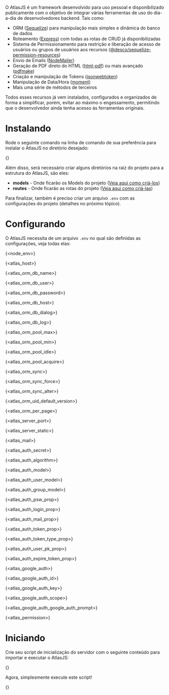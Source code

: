 O AtlasJS é um framework desenvolvido para uso pessoal e disponibilizado publicamente com o objetivo de integrar várias ferramentas de uso do dia-a-dia de desenvolvedores backend. Tais como:

* ORM ([Sequelize](https://sequelize.org/)) para manipulação mais simples e dinâmica do banco de dados
* Roteamento ([Express](https://expressjs.com/pt-br/)) com todas as rotas de CRUD já disponibilizadas
* Sistema de Permissionamento para restrição e liberação de acesso de usuários ou grupos de usuários aos recursos ([@desco/sequelize-permission-resources](https://www.npmjs.com/package/@desco/sequelize-permission-resources))
* Envio de Emails ([NodeMailer](https://nodemailer.com/about/))
* Geração de PDF direto do HTML ([html-pdf](https://www.npmjs.com/package/html-pdf)) ou mais avançado ([pdfmake](https://www.npmjs.com/package/pdfmake))
* Criação e manipulação de Tokens ([jsonwebtoken](https://www.npmjs.com/package/jsonwebtoken)) 
* Manipulação  de Data/Hora ([moment](https://www.npmjs.com/package/moment)) 
* Mais uma série de métodos de terceiros

Todos esses recursos já vem instalados, configurados e organizados de forma a simplificar, porém, evitar ao máximo o engessamento, permitindo que o desenvolvedor ainda tenha acesso às ferramentas originais.

# Instalando

Rode o seguinte comando na linha de comando de sua preferência para instalar o AtlasJS no diretório desejado:

{<install>}

Além disso, será necessário criar alguns diretórios na raiz do projeto para a estrutura do AtlasJS, são eles:

* **models** - Onde ficarão os Models do projeto ([Veja aqui como criá-los]())
* **routes** - Onde ficarão as rotas do projeto ([Veja aqui como criá-las]())

Para finalizar, também é preciso criar um arquivo `.env` com as configurações do projeto (detalhes no próximo tópico).

# Configurando

O AtlasJS necessita de um arquivo `.env` no qual são definidas as configurações, veja todas elas:

{<node_env>}

{<atlas_host>}

{<atlas_orm_db_name>}

{<atlas_orm_db_user>}

{<atlas_orm_db_password>}

{<atlas_orm_db_host>}

{<atlas_orm_db_dialog>}

{<atlas_orm_db_log>}

{<atlas_orm_pool_max>}

{<atlas_orm_pool_min>}

{<atlas_orm_pool_idle>}

{<atlas_orm_pool_acquire>}

{<atlas_orm_sync>}

{<atlas_orm_sync_force>}

{<atlas_orm_sync_alter>}

{<atlas_orm_uid_default_version>}

{<atlas_orm_per_page>}

{<atlas_server_port>}

{<atlas_server_static>}

{<atlas_mail>}

{<atlas_auth_secret>}

{<atlas_auth_algorithm>}

{<atlas_auth_model>}

{<atlas_auth_user_model>}

{<atlas_auth_group_model>}

{<atlas_auth_psw_prop>}

{<atlas_auth_login_prop>}

{<atlas_auth_mail_prop>}

{<atlas_auth_token_prop>}

{<atlas_auth_token_type_prop>}

{<atlas_auth_user_pk_prop>}

{<atlas_auth_expire_token_prop>}

{<atlas_google_auth>}

{<atlas_google_auth_id>}

{<atlas_google_auth_key>}

{<atlas_google_auth_scope>}

{<atlas_google_auth_google_auth_prompt>}

{<atlas_permission>}

# Iniciando

Crie seu script de inicialização do servidor com o seguinte conteúdo para importar e executar o AtlasJS:

{<index>}

Agora, simplesmente execute este script!

{<run>}